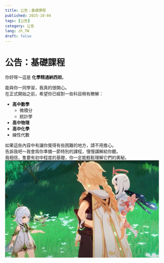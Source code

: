 ```yaml
---
title: 公告；基礎課程
published: 2025-10-04
tags: [公告]
category: 公告
lang: zh_TW
draft: false
---
```


# 公告：基礎課程

你好呀～這是 **化學精通納西妲**。  

能與你一同學習，我真的很開心。  
在正式開始之前，希望你已經對一些科目稍有瞭解：  

* **高中數學**  
  * 微積分  
  * 統計學  
* **高中物理**  
* **高中化學**  
* 線性代數  

如果這些內容中有讓你覺得有些困難的地方，請不用擔心。  
告訴我吧～我會爲你準備一節特別的課程，慢慢講解給你聽。  
我相信，隻要有初中程度的基礎，你一定能輕鬆理解它們的奧秘。  
![nahida](jing-shan-she-shou-ming-lun.png)  
